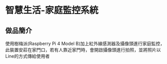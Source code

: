 # 智慧生活-家庭監控系統
## 做品簡介
使用樹梅派(Raspberry Pi 4 Model B)加上紅外線感測器及攝像頭進行家庭監控，此裝置安莊在家門口，若有人靠近家門時，會開啟攝像頭進行拍照，並將照片以Line的方式傳給使用者
